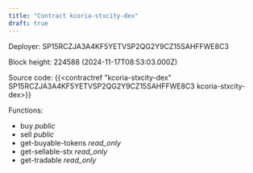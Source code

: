 ```yaml
---
title: "Contract kcoria-stxcity-dex"
draft: true
---
```

Deployer: SP15RCZJA3A4KF5YETVSP2QG2Y9CZ15SAHFFWE8C3


 



Block height: 224588 (2024-11-17T08:53:03.000Z)

Source code: {{<contractref "kcoria-stxcity-dex" SP15RCZJA3A4KF5YETVSP2QG2Y9CZ15SAHFFWE8C3 kcoria-stxcity-dex>}}

Functions:

* buy _public_
* sell _public_
* get-buyable-tokens _read_only_
* get-sellable-stx _read_only_
* get-tradable _read_only_
